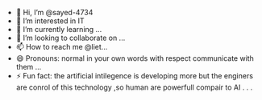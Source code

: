 - 👋 Hi, I’m @sayed-4734
- 👀 I’m interested in IT
- 🌱 I’m currently learning ...
- 💞️ I’m looking to collaborate on ...
- 📫 How to reach me  @liet...
- 😄 Pronouns:  normal in your own  words with respect  communicate with them  ...
- ⚡ Fun fact:  the artificial intilegence is developing more but the enginers are conrol of this technology  ,so human are powerfull compair to AI . . . 

<!---
sayed-4734/sayed-4734 is a ✨ special ✨ repository because its `README.md` (this file) appears on your GitHub profile.
You can click the Preview link to take a look at your changes.
--->

